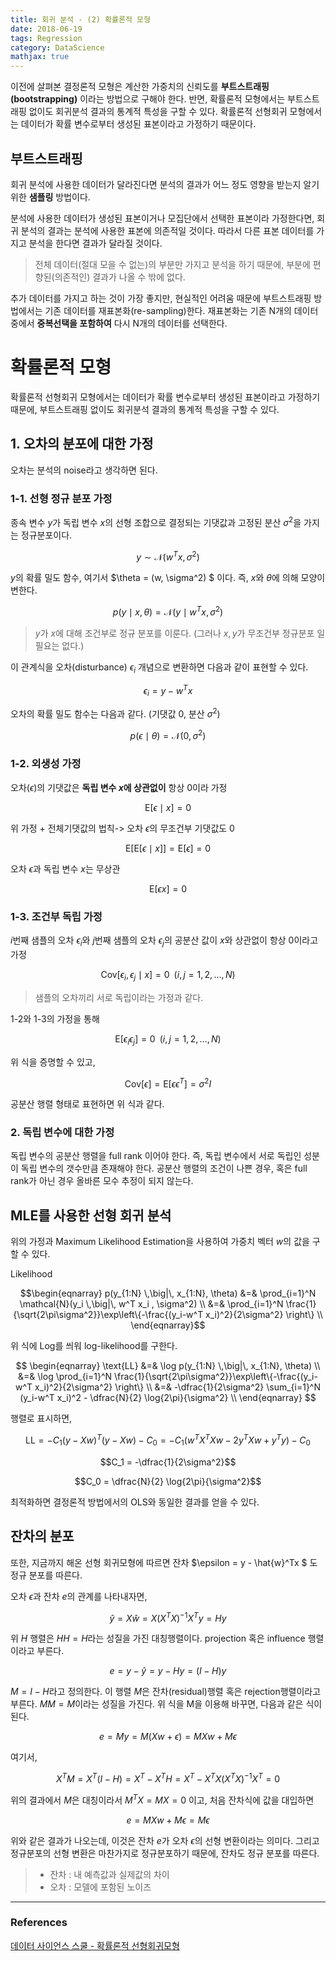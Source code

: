 ```yaml
---
title: 회귀 분석 - (2) 확률론적 모형
date: 2018-06-19
tags: Regression
category: DataScience
mathjax: true
---
```

이전에 살펴본 결정론적 모형은 계산한 가중치의 신뢰도를 **부트스트래핑(bootstrapping)** 이라는 방법으로 구해야 한다. 반면, 확률론적 모형에서는 부트스트래핑 없이도 회귀분석 결과의 통계적 특성을 구할 수 있다. 확률론적 선형회귀 모형에서는 데이터가 확률 변수로부터 생성된 표본이라고 가정하기 때문이다.

## 부트스트래핑
회귀 분석에 사용한 데이터가 달라진다면 분석의 결과가 어느 정도 영향을 받는지 알기 위한 **샘플링** 방법이다.


분석에 사용한 데이터가 생성된 표본이거나 모집단에서 선택한 표본이라 가정한다면, 회귀 분석의 결과는 분석에 사용한 표본에 의존적일 것이다. 따라서 다른 표본 데이터를 가지고 분석을 한다면 결과가 달라질 것이다.

> 전체 데이터(절대 모을 수 없는)의 부분만 가지고 분석을 하기 때문에, 부분에 편향된(의존적인) 결과가 나올 수 밖에 없다.


추가 데이터를 가지고 하는 것이 가장 좋지만, 현실적인 어려움 때문에 부트스트래핑 방법에서는 기존 데이터를 재표본화(re-sampling)한다. 재표본화는 기존 N개의 데이터 중에서 **중복선택을 포함하여** 다시 N개의 데이터를 선택한다.


# 확률론적 모형
확률론적 선형회귀 모형에서는 데이터가 확률 변수로부터 생성된 표본이라고 가정하기 때문에, 부트스트래핑 없이도 회귀분석 결과의 통계적 특성을 구할 수 있다.

## 1. 오차의 분포에 대한 가정
오차는 분석의 noise라고 생각하면 된다.

### 1-1. 선형 정규 분포 가정
종속 변수 $y$가 독립 변수 $x$의 선형 조합으로 결정되는 기댓값과 고정된 분산 $\sigma^2$을 가지는 정규분포이다.


  $$ y \sim \mathcal{N}(w^Tx, \sigma^2) $$


$y$의 확률 밀도 함수, 여기서 $\theta = (w, \sigma^2) $ 이다. 즉, $x$와 $\theta$에 의해 모양이 변한다.


  $$ p(y \mid x, \theta) = \mathcal{N}(y \mid w^Tx, \sigma^2 ) $$


>$y$가 $x$에 대해 조건부로 정규 분포를 이룬다. (그러나 $x, y$가 무조건부 정규분포 일 필요는 없다.)


이 관계식을 오차(disturbance) $\epsilon_i$ 개념으로 변환하면 다음과 같이 표현할 수 있다.


  $$\epsilon_i = y - w^Tx$$


오차의 확률 밀도 함수는 다음과 같다. (기댓값 0, 분산 $\sigma^2$)


  $$p(\epsilon \mid \theta) = \mathcal{N}(0, \sigma^2) $$



### 1-2. 외생성 가정

오차($\epsilon$)의 기댓값은 **독립 변수 $x$에 상관없이** 항상 0이라 가정


$$\text{E}[\epsilon \mid x] = 0$$


위 가정 + 전체기댓값의 법칙-> 오차 $\epsilon$의 무조건부 기댓값도 0


$$\text{E}[\text{E}[\epsilon \mid x]] = \text{E}[\epsilon] = 0$$


오차 $\epsilon$과 독립 변수 $x$는 무상관


$$\text{E}[\epsilon x] = 0$$


### 1-3. 조건부 독립 가정


$i$번째 샘플의 오차 $\epsilon_i$와  $j$번째 샘플의 오차 $\epsilon_j$의 공분산 값이 $x$와 상관없이 항상 0이라고 가정


$$\text{Cov}[\epsilon_i, \epsilon_j \mid x] = 0 \;\; (i,j=1,2,\ldots,N)$$

> 샘플의 오차끼리 서로 독립이라는 가정과 같다.

1-2와 1-3의 가정을 통해

$$ \text{E}[\epsilon_i \epsilon_j] = 0 \;\; (i,j=1,2,\ldots,N) $$

위 식을 증명할 수 있고,


$$\text{Cov}[\epsilon] = \text{E}[\epsilon^{} \epsilon^T] = \sigma^2 I$$


공분산 행렬 형태로 표현하면 위 식과 같다.


### 2. 독립 변수에 대한 가정
독립 변수의 공분산 행렬을 full rank 이어야 한다. 즉, 독립 변수에서 서로 독립인 성분이 독립 변수의 갯수만큼 존재해야 한다. 공분산 행렬의 조건이 나쁜 경우, 혹은 full rank가 아닌 경우 올바른 모수 추정이 되지 않는다.


## MLE를 사용한 선형 회귀 분석
위의 가정과 Maximum Likelihood Estimation을 사용하여 가중치 벡터 $w$의 값을 구할 수 있다.


Likelihood

$$\begin{eqnarray}
p(y_{1:N} \,\big|\, x_{1:N}, \theta)
&=& \prod_{i=1}^N \mathcal{N}(y_i \,\big|\, w^T x_i , \sigma^2) \\
&=& \prod_{i=1}^N \frac{1}{\sqrt{2\pi\sigma^2}}\exp\left\{-\frac{(y_i-w^T x_i)^2}{2\sigma^2} \right\}  \\
\end{eqnarray}$$


위 식에 Log를 씌워 log-likelihood를 구한다.


$$
\begin{eqnarray}
\text{LL}  
&=& \log p(y_{1:N} \,\big|\, x_{1:N}, \theta) \\
&=& \log \prod_{i=1}^N \frac{1}{\sqrt{2\pi\sigma^2}}\exp\left\{-\frac{(y_i-w^T x_i)^2}{2\sigma^2} \right\}  \\
&=& -\dfrac{1}{2\sigma^2} \sum_{i=1}^N (y_i-w^T x_i)^2 - \dfrac{N}{2} \log{2\pi}{\sigma^2}  \\
\end{eqnarray} $$


행렬로 표시하면,


$$\text{LL}  =  -C_1 (y - Xw)^T(y-Xw) - C_0 = -C_1(w^TX^TXw -2 y^TXw + y^Ty) - C_0$$

$$C_1 =  -\dfrac{1}{2\sigma^2}$$


$$C_0 =  \dfrac{N}{2} \log{2\pi}{\sigma^2}$$


최적화하면 결정론적 방법에서의 OLS와 동일한 결과를 얻을 수 있다.


## 잔차의 분포
또한, 지금까지 해온 선형 회귀모형에 따르면 잔차 $\epsilon = y - \hat{w}^Tx $ 도 정규 분포를 따른다.


오차 $\epsilon$과 잔차 $e$의 관계를 나타내자면,


$$\hat{y} = X\hat{w} = X (X^TX)^{-1}X^T y = Hy$$


위 $H$ 행렬은 $HH = H$라는 성질을 가진 대칭행렬이다. projection 혹은 influence 행렬이라고 부른다.


$$e = y - \hat{y}= y - Hy = (I - H) y$$


$M = I - H$라고 정의한다. 이 행렬 $M$은 잔차(residual)행렬 혹은 rejection행렬이라고 부른다. $MM=M$이라는 성질을 가진다. 위 식을 M을 이용해 바꾸면, 다음과 같은 식이 된다.


$$e = My = M (Xw + \epsilon) = MXw + M\epsilon$$


여기서,


$$X^TM = X^T(I - H) = X^T - X^TH = X^T - X^TX (X^TX)^{-1}X^T = 0$$


위의 결과에서 $M$은 대칭이라서 $M^TX = MX = 0$ 이고, 처음 잔차식에 값을 대입하면


$$e = MXw + M\epsilon = M\epsilon$$


위와 같은 결과가 나오는데, 이것은 잔차 $e$가 오차 $\epsilon$의 선형 변환이라는 의미다. 그리고 정규분포의 선형 변환은 마찬가지로 정규분포하기 때문에, 잔차도 정규 분포를 따른다.

> - 잔차 : 내 예측값과 실제값의 차이
> - 오차 : 모델에 포함된 노이즈


---


### References

[데이터 사이언스 스쿨 - 확률론적 선형회귀모형](https://datascienceschool.net/view-notebook/743cdedec523447a907b2b0abda45533/)
